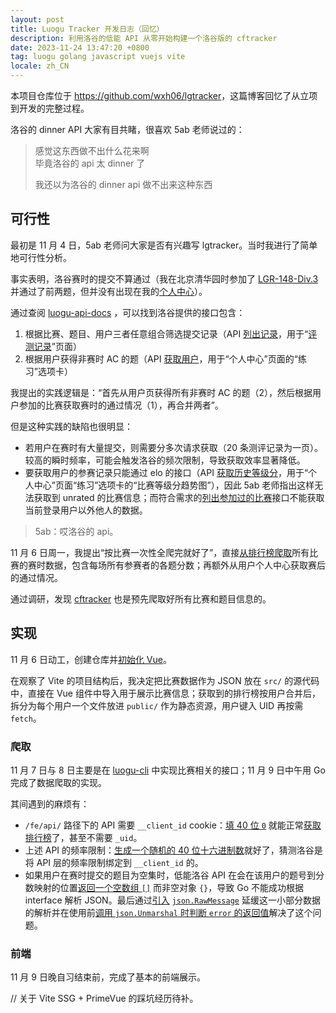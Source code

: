 ```yaml
---
layout: post
title: Luogu Tracker 开发日志（回忆）
description: 利用洛谷的低能 API 从零开始构建一个洛谷版的 cftracker
date: 2023-11-24 13:47:20 +0800
tag: luogu golang javascript vuejs vite
locale: zh_CN
---
```


本项目仓库位于 <https://github.com/wxh06/lgtracker>，这篇博客回忆了从立项到开发的完整过程。

洛谷的 dinner API 大家有目共睹，很喜欢 5ab 老师说过的：

> 感觉这东西做不出什么花来啊<br />毕竟洛谷的 api 太 dinner 了
>
> 我还以为洛谷的 dinner api 做不出来这种东西

## 可行性

最初是 11 月 4 日，5ab 老师问大家是否有兴趣写 lgtracker。当时我进行了简单地可行性分析。

事实表明，洛谷赛时的提交不算通过（我在北京清华园时参加了 [LGR-148-Div.3](https://www.luogu.com.cn/contest/101050#scoreboard) 并通过了前两题，但并没有出现在我的[个人中心](https://www.luogu.com.cn/user/108135#practice)）。

通过查阅 [luogu-api-docs](https://0f-0b.github.io/luogu-api-docs/) ，可以找到洛谷提供的接口包含：

1. 根据比赛、题目、用户三者任意组合筛选提交记录（API [列出记录](https://0f-0b.github.io/luogu-api-docs/records#列出记录)，用于“[评测记录](https://www.luogu.com.cn/record/list)”页面）
2. 根据用户获得非赛时 AC 的题（API [获取用户](https://0f-0b.github.io/luogu-api-docs/users#获取用户)，用于“个人中心”页面的“练习”选项卡）

我提出的实践逻辑是：“首先从用户页获得所有非赛时 AC 的题（2），然后根据用户参加的比赛获取赛时的通过情况（1），再合并两者”。

但是这种实践的缺陷也很明显：

- 若用户在赛时有大量提交，则需要分多次请求获取（20 条测评记录为一页）。较高的瞬时频率，可能会触发洛谷的频次限制，导致获取效率显著降低。
- 要获取用户的参赛记录只能通过 elo 的接口（API [获取历史等级分](https://0f-0b.github.io/luogu-api-docs/users#获取历史等级分)，用于“个人中心”页面“练习”选项卡的“比赛等级分趋势图”），因此 5ab 老师指出这样无法获取到 unrated 的比赛信息；而符合需求的[列出参加过的比赛](https://0f-0b.github.io/luogu-api-docs/contests#列出参加的比赛)接口不能获取当前登录用户以外他人的数据。

> 5ab：哎洛谷的 api。

11 月 6 日周一，我提出“按比赛一次性全爬完就好了”，直接[从排行榜爬取](https://0f-0b.github.io/luogu-api-docs/contests#获取排行榜)所有比赛的赛时数据，包含每场所有参赛者的各题分数；再额外从用户个人中心获取赛后的通过情况。

通过调研，发现 [cftracker](https://github.com/mbashem/cftracker) 也是预先爬取好所有比赛和题目信息的。

## 实现

11 月 6 日动工，创建仓库并[初始化 Vue](https://github.com/wxh06/lgtracker/commit/43fdea5e68b64a2c3e090b3814a4092cf7f8455b)。

在观察了 Vite 的项目结构后，我决定把比赛数据作为 JSON 放在 `src/` 的源代码中，直接在 Vue 组件中导入用于展示比赛信息；获取到的排行榜按用户合并后，拆分为每个用户一个文件放进 `public/` 作为静态资源，用户键入 UID 再按需 `fetch`。

### 爬取

11 月 7 日与 8 日主要是在 [luogu-cli](https://github.com/wxh06/luogu-cli) 中实现比赛相关的接口；11 月 9 日中午用 Go 完成了数据爬取的实现。

其间遇到的麻烦有：

- `/fe/api/` 路径下的 API 需要 `__client_id` cookie：[填 40 位 `0`](https://github.com/wxh06/luogu-cli/blob/a3113a9755c90544a9db33db2920428ff3c8ff46/pkg/luogu/request.go#L29) 就能正常[获取排行榜](https://0f-0b.github.io/luogu-api-docs/contests#获取排行榜)了，甚至不需要 `_uid`。
- 上述 API 的频率限制：[生成一个随机的 40 位十六进制数](https://github.com/wxh06/luogu-cli/blob/2880147e066b5a2b47a734531fd952b010ebb9d4/pkg/luogu/request.go#L34-L38)就好了，猜测洛谷是将 API 层的频率限制绑定到 `__client_id` 的。
- 如果用户在赛时提交的题目为空集时，低能洛谷 API 在会在该用户的题号到分数映射的位置[返回一个空数组 `[]`](https://github.com/0f-0b/luogu-api-docs/blob/3556d6d815035537d8055631c24988d0f8519809/luogu-api.d.ts#L552) 而非空对象 `{}`，导致 Go 不能成功根据 interface 解析 JSON。最后通过[引入](https://github.com/wxh06/luogu-cli/commit/526d3c9e6f64a300a7e9548c1b70efa84eba44f6) [`json.RawMessage`](https://pkg.go.dev/encoding/json#RawMessage) 延缓这一小部分数据的解析并在使用前[调用 `json.Unmarshal` 时判断 `error` 的返回值](https://github.com/wxh06/lgtracker/blob/70e926cd59e10315288831ec66f02fb2d034efff/fetch.go#L44-L47)解决了这个问题。

### 前端

11 月 9 日晚自习结束前，完成了基本的前端展示。

// 关于 Vite SSG + PrimeVue 的踩坑经历待补。
